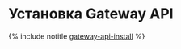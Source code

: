 # Установка Gateway API


{% include notitle [gateway-api-install](../../../_includes/managed-kubernetes/gateway-api-install.md) %}